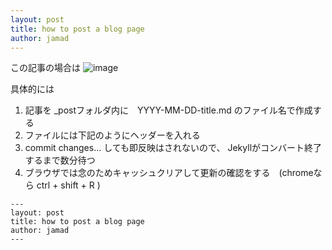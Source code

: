 ```yaml
---
layout: post
title: how to post a blog page
author: jamad
---
```


<link rel="stylesheet" type="text/css" href="/assets/css/theme.css">

この記事の場合は
![image](https://github.com/jamad/jamad.github.io/assets/949913/80e13766-cc52-4b49-90e5-287a919c6b5f)


具体的には
1. 記事を _postフォルダ内に　YYYY-MM-DD-title.md のファイル名で作成する
1. ファイルには下記のようにヘッダーを入れる
1. commit changes... しても即反映はされないので、 Jekyllがコンバート終了するまで数分待つ
1. ブラウザでは念のためキャッシュクリアして更新の確認をする　(chromeなら ctrl + shift + R )

```
---
layout: post
title: how to post a blog page
author: jamad
---
```

